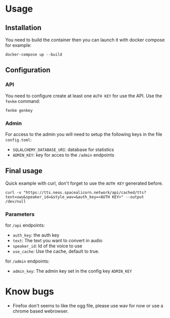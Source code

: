 # Usage

## Installation

You need to build the container then you can launch it with docker compose for example:

```
docker-compose up --build
```

## Configuration

### API

You need to configure create at least one `AUTH KEY` for use the API. Use the `fenkm` command:

```
fenkm genkey
```

### Admin

For access to the admin you will need to setup the following keys in the file `config.toml`:

- `SQLALCHEMY_DATABASE_URI`: database for statistics
- `ADMIN_KEY`: key for acces to the `/admin` endpoints

## Final usage

Quick example with curl, don't forget to use the `AUTH KEY` generated before.

```
curl -v "https://tts.neos.spacealicorn.network/api/cached/tts?text=uwu&speaker_id=&style_wav=&auth_key=<AUTH KEY>" --output /dev/null
```

### Parameters

for `/api` endpoints:

- `auth_key`: the auth key
- `text`: The text you want to convert in audio
- `speaker_id`: Id of the voice to use
- `use_cache`: Use the cache, default to true.

for `/admin` endpoints:

- `admin_key`: The admin key set in the config key `ADMIN_KEY`

# Know bugs

- Firefox don't seems to like the ogg file, please use wav for now or use a chrome based webrowser.
